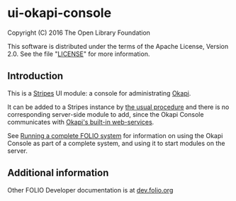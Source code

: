# ui-okapi-console

Copyright (C) 2016 The Open Library Foundation

This software is distributed under the terms of the Apache License,
Version 2.0. See the file "[LICENSE](LICENSE)" for more information.

## Introduction

This is a
[Stripes](https://github.com/folio-org/stripes-core)
UI module: a console for administrating
[Okapi](https://github.com/folio-org/okapi).

It can be added to a Stripes instance by
[the usual procedure](https://github.com/folio-org/stripes-core/blob/master/doc/building-from-git-checkouts.md#adding-more-modules)
and there is no corresponding server-side module to add, since the
Okapi Console communicates with
[Okapi's built-in web-services](https://github.com/folio-org/okapi/blob/master/doc/guide.md#okapis-own-web-services).

See [Running a complete FOLIO system](doc/running-a-complete-system.md)
for information on using the Okapi Console as part of a complete
system, and using it to start modules on the server.

## Additional information

Other FOLIO Developer documentation is at [dev.folio.org](http://dev.folio.org/)
